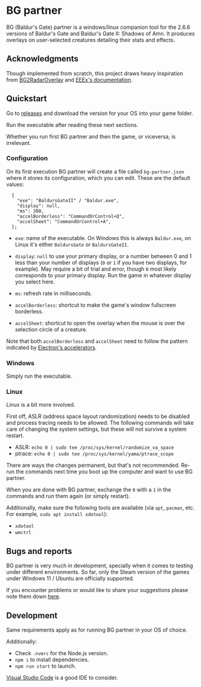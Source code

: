 # BG partner

BG (Baldur's Gate) partner is a windows/linux companion tool for the 2.6.6 versions of Baldur's Gate and Baldur's Gate II: Shadows of Amn. It produces overlays on user-selected creatures detailing their stats and effects.

## Acknowledgments

Though implemented from scratch, this project draws heavy inspiration from [BG2RadarOverlay](https://github.com/tapahob/BG2RadarOverlay) and [EEEx's documentation](https://eeex-docs.readthedocs.io/en/latest/).

## Quickstart
Go to [releases](https://github.com/gatperdut/bg-partner/releases) and download the version for your OS into your game folder.

Run the executable after reading these next sections.

Whether you run first BG partner and then the game, or viceversa, is irrelevant.

### Configuration
On its first execution BG partner will create a file called `bg-partner.json` where it stores its configuration, which you can edit. These are the default values:

```
  {
    "exe": "BaldursGateII" / "Baldur.exe",
    "display": null,
    "ms": 300,
    "accelBorderless": "CommandOrControl+Q",
    "accelSheet": "CommandOrControl+A",
  };

```

* `exe`: name of the executable. On Windows this is always `Baldur.exe`, on Linux it's either `BaldursGate` or `BaldursGateII`.

* `display`: `null` to use your primary display, or a number between 0 and 1 less than your number of displays (`0` or `1` if you have two displays, for example). May require a bit of trial and error, though `0` most likely corresponds to your primary display. Run the game in whatever display you select here.

* `ms`: refresh rate in milliseconds.

* `accelBorderless`: shortcut to make the game's window fullscreen borderless.

* `accelSheet`: shortcut to open the overlay when the mouse is over the selection circle of a creature.

Note that both `accelBorderless` and `accelSheet` need to follow the pattern indicated by [Electron's accelerators](https://www.electronjs.org/docs/latest/api/accelerator).


### Windows
Simply run the executable.

### Linux
Linux is a bit more involved.

First off, ASLR (address space layout randomization) needs to be disabled and process tracing needs to be allowed. The following commands will take care of changing the system settings, but these will not survive a system restart.

  * ASLR: `echo 0 | sudo tee /proc/sys/kernel/randomize_va_space`
  * ptrace: `echo 0 | sudo tee /proc/sys/kernel/yama/ptrace_scope`

There are ways the changes permanent, but that's not recommended. Re-run the commands next time you boot up the computer and want to use BG partner.

When you are done with BG partner, exchange the `0` with a `1` in the commands and run them again (or simply restart).


Additionally, make sure the following tools are available (via `apt`, `pacman`, etc. For example, `sudo apt install xdotool`):

  * `xdotool`
  * `wmctrl`

## Bugs and reports

BG partner is very much in development, specially when it comes to testing under different environments. So far, only the Steam version of the games under Windows 11 / Ubuntu are officially supported.

If you encounter problems or would like to share your suggestions please note them down [here](https://github.com/gatperdut/bg-partner/issues).

## Development

Same requirements apply as for running BG partner in your OS of choice.

Additionally:

* Check `.nvmrc` for the Node.js version.
* `npm i` to install dependencies.
* `npm run start` to launch.

[Visual Studio Code](https://code.visualstudio.com/) is a good IDE to consider.

